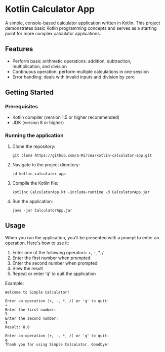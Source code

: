 # Kotlin Calculator App

A simple, console-based calculator application written in Kotlin. This project demonstrates basic Kotlin programming concepts and serves as a starting point for more complex calculator applications.

## Features

- Perform basic arithmetic operations: addition, subtraction, multiplication, and division
- Continuous operation: perform multiple calculations in one session
- Error handling: deals with invalid inputs and division by zero

## Getting Started

### Prerequisites

- Kotlin compiler (version 1.5 or higher recommended)
- JDK (version 8 or higher)

### Running the application

1. Clone the repository:
   ```
   git clone https://github.com/S-Mircea/kotlin-calculator-app.git
   ```
2. Navigate to the project directory:
   ```
   cd kotlin-calculator-app
   ```
3. Compile the Kotlin file:
   ```
   kotlinc CalculatorApp.kt -include-runtime -d CalculatorApp.jar
   ```
4. Run the application:
   ```
   java -jar CalculatorApp.jar
   ```

## Usage

When you run the application, you'll be presented with a prompt to enter an operation. Here's how to use it:

1. Enter one of the following operators: +, -, *, /
2. Enter the first number when prompted
3. Enter the second number when prompted
4. View the result
5. Repeat or enter 'q' to quit the application

Example:
```
Welcome to Simple Calculator!

Enter an operation (+, -, *, /) or 'q' to quit:
+
Enter the first number:
5
Enter the second number:
3
Result: 8.0

Enter an operation (+, -, *, /) or 'q' to quit:
q
Thank you for using Simple Calculator. Goodbye!
```


